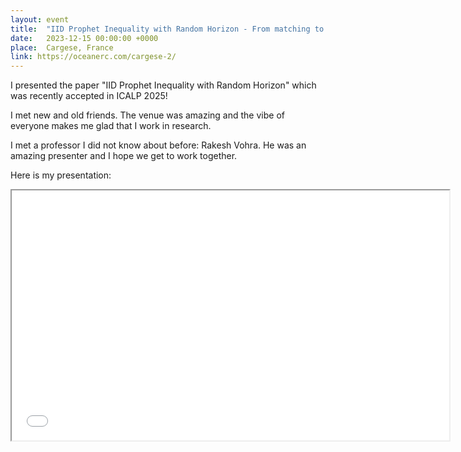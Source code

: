 ```yaml
---
layout: event
title:  "IID Prophet Inequality with Random Horizon - From matching to markets"
date:   2023-12-15 00:00:00 +0000 
place:  Cargese, France
link: https://oceanerc.com/cargese-2/
---
```


I presented the paper "IID Prophet Inequality with Random Horizon" which was recently accepted in ICALP 2025! 

I met new and old friends. The venue was amazing and the vibe of everyone makes me glad that I work in research.

I met a professor I did not know about before: Rakesh Vohra.
He was an amazing presenter and I hope we get to work together.

Here is my presentation:
<iframe src="presentations\2025-04 From matching to markets - Cargese.pdf" height="400" width="700"></iframe>
